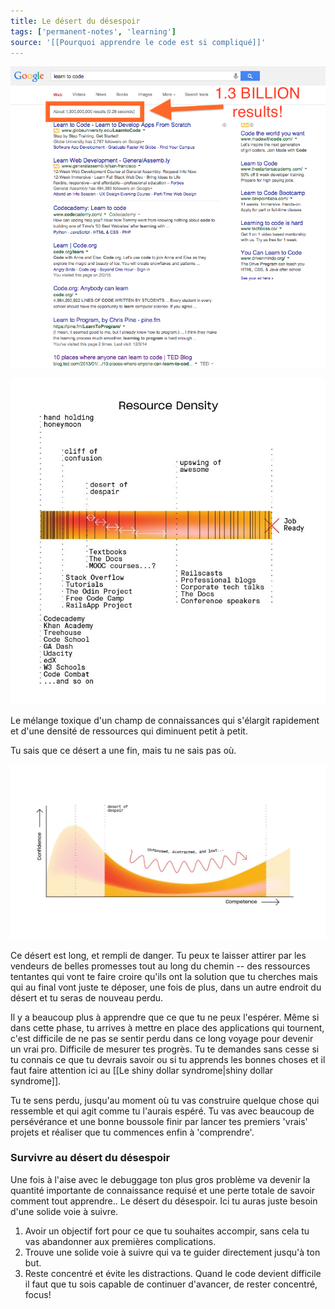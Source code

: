 ```yaml
---
title: Le désert du désespoir
tags: ['permanent-notes', 'learning']
source: '[[Pourquoi apprendre le code est si compliqué]]'
---
```


![desert](desert.png)

![desert2](desert2.png)

Le mélange toxique d'un champ de connaissances qui s'élargit rapidement et d'une densité de ressources qui diminuent petit à petit.

Tu sais que ce désert a une fin, mais tu ne sais pas où.

![desert3](desert3.png)

Ce désert est long, et rempli de danger. Tu peux te laisser attirer par les vendeurs de belles promesses tout au long du chemin -- des ressources tentantes qui vont te faire croire qu'ils ont la solution que tu cherches mais qui au final vont juste te déposer, une fois de plus, dans un autre endroit du désert et tu seras de nouveau perdu.

Il y a beaucoup plus à apprendre que ce que tu ne peux l'espérer. Même si dans cette phase, tu arrives à mettre en place des applications qui tournent, c'est difficile de ne pas se sentir perdu dans ce long voyage pour devenir un vrai pro. Difficile de mesurer tes progrès. Tu te demandes sans cesse si tu connais ce que tu devrais savoir ou si tu apprends les bonnes choses et il faut faire attention ici au [[Le shiny dollar syndrome|shiny dollar syndrome]].

Tu te sens perdu, jusqu'au moment où tu vas construire quelque chose qui ressemble et qui agit comme tu l'aurais espéré. Tu vas avec beaucoup de persévérance et une bonne boussole finir par lancer tes premiers 'vrais' projets et réaliser que tu commences enfin à 'comprendre'.

### Survivre au désert du désespoir

Une fois à l'aise avec le debuggage ton plus gros problème va devenir la quantité importante de connaissance requisé et une perte totale de savoir comment tout apprendre.. Le désert du désespoir. Ici tu auras juste besoin d'une solide voie à suivre.

1. Avoir un objectif fort pour ce que tu souhaites accompir, sans cela tu vas abandonner aux premières complications.
2. Trouve une solide voie à suivre qui va te guider directement jusqu'à ton but.
3. Reste concentré et évite les distractions. Quand le code devient difficile il faut que tu sois capable de continuer d'avancer, de rester concentré, focus! 